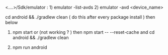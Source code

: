 <....>/Sdk/emulator : 1) emulator -list-avds 2) emulator -avd <device_name>


cd android && ./gradlew clean ( do this after every package install ) then below

1. npm start or (not working ? ) then npm start -- --reset-cache and cd android && ./gradlew clean


2. npm run android